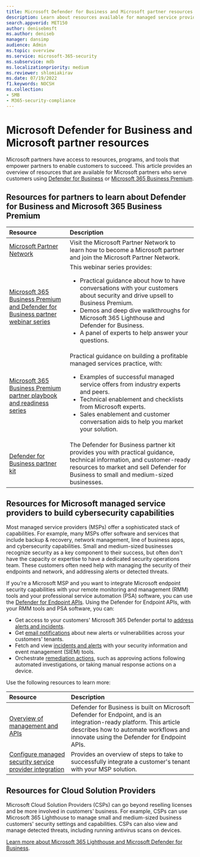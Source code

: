 ```yaml
---
title: Microsoft Defender for Business and Microsoft partner resources
description: Learn about resources available for managed service providers and Microsoft Defender for Business.
search.appverid: MET150
author: denisebmsft
ms.author: deniseb
manager: dansimp 
audience: Admin
ms.topic: overview
ms.service: microsoft-365-security
ms.subservice: mdb
ms.localizationpriority: medium
ms.reviewer: shlomiakirav
ms.date: 07/19/2022
f1.keywords: NOCSH 
ms.collection: 
- SMB
- M365-security-compliance
---
```


# Microsoft Defender for Business and Microsoft partner resources

Microsoft partners have access to resources, programs, and tools that empower partners to enable customers to succeed. This article provides an overview of resources that are available for Microsoft partners who serve customers using [Defender for Business](mdb-overview.md) or [Microsoft 365 Business Premium](../../business-premium/index.md).

## Resources for partners to learn about Defender for Business and Microsoft 365 Business Premium

| Resource | Description |
|:---|:---|
| [Microsoft Partner Network](https://partner.microsoft.com) | Visit the Microsoft Partner Network to learn how to become a Microsoft partner and join the Microsoft Partner Network. |
| [Microsoft 365 Business Premium and Defender for Business partner webinar series](https://aka.ms/M365MDBseries) | This webinar series provides: <ul><li>Practical guidance about how to have conversations with your customers about security and drive upsell to Business Premium. </li><li>Demos and deep dive walkthroughs for Microsoft 365 Lighthouse and Defender for Business. </li><li>A panel of experts to help answer your questions.</li></ul>   |
| [Microsoft 365 Business Premium partner playbook and readiness series](https://aka.ms/M365BPPartnerPlaybook) |  Practical guidance on building a profitable managed services practice, with: <ul><li>Examples of successful managed service offers from industry experts and peers. </li><li>Technical enablement and checklists from Microsoft experts. </li><li>Sales enablement and customer conversation aids to help you market your solution. </li></ul> |
| [Defender for Business partner kit](https://aka.ms/MDBPartnerKit) | The Defender for Business partner kit provides you with practical guidance, technical information, and customer-ready resources to market and sell Defender for Business to small and medium-sized businesses.  |

## Resources for Microsoft managed service providers to build cybersecurity capabilities

Most managed service providers (MSPs) offer a sophisticated stack of capabilities. For example, many MSPs offer software and services that include backup & recovery, network management, line of business apps, and cybersecurity capabilities. Small and medium-sized businesses recognize security as a key component to their success, but often don't have the capacity or expertise to have a dedicated security operations team. These customers often need help with managing the security of their endpoints and network, and addressing alerts or detected threats.

If you're a Microsoft MSP and you want to integrate Microsoft endpoint security capabilities with your remote monitoring and management (RMM) tools and your professional service automation (PSA) software, you can use the [Defender for Endpoint APIs](../defender-endpoint/management-apis.md). Using the Defender for Endpoint APIs, with your RMM tools and PSA software, you can:

- Get access to your customers' Microsoft 365 Defender portal to [address alerts and incidents](mdb-respond-mitigate-threats.md).
- Get [email notifications](mdb-email-notifications.md) about new alerts or vulnerabilities across your customers' tenants.
- Fetch and view [incidents and alerts](mdb-view-manage-incidents.md) with your security information and event management (SIEM) tools.
- Orchestrate [remediation actions](mdb-review-remediation-actions.md), such as approving actions following automated investigations, or taking manual response actions on a device.

Use the following resources to learn more:

| Resource | Description |
|:---|:---|
| [Overview of management and APIs](../defender-endpoint/management-apis.md) | Defender for Business is built on Microsoft Defender for Endpoint, and is an integration-ready platform. This article describes how to automate workflows and innovate using the Defender for Endpoint APIs. |
| [Configure managed security service provider integration](../defender-endpoint/configure-mssp-support.md) | Provides an overview of steps to take to successfully integrate a customer's tenant with your MSP solution. |

## Resources for Cloud Solution Providers

Microsoft Cloud Solution Providers (CSPs) can go beyond reselling licenses and be more involved in customers' business. For example, CSPs can use Microsoft 365 Lighthouse to manage small and medium-sized business customers' security settings and capabilities. CSPs can also view and manage detected threats, including running antivirus scans on devices.

[Learn more about Microsoft 365 Lighthouse and Microsoft Defender for Business](mdb-lighthouse-integration.md).
